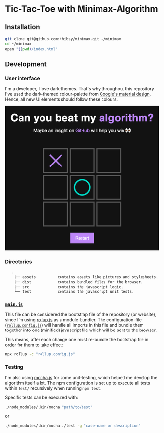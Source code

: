 # Tic-Tac-Toe with Minimax-Algorithm

## Installation

```bash
git clone git@github.com:thibsy/minimax.git ~/minimax
cd ~/minimax
open "$(pwd)/index.html"
```

## Development

### User interface

I'm a developer, I love dark-themes. That's why throughout this repository I've used the dark-themed colour-palette from [Google's material design](https://material.io/design/color/dark-theme.html).
Hence, all new UI elements should follow these colours. 

![Tic-Tac-Toe preview](./assets/preview.png)

### Directories

```
   .
    ├── assets          contains assets like pictures and stylesheets.
    ├── dist            contains bundled files for the browser.
    ├── src             contains the javascript logic.
    └── test            contains the javascript unit tests.
```

### [`main.js`](src/main.js)

This file can be considered the bootstrap file of the repository (or website), since I'm using [rollup.js](https://rollupjs.org/guide/en/) as a module-bundler.
The configuration-file ([`rollup.config.js`](./rollup.config.js)) will handle all imports in this file and bundle them together into one (minified)
javascript file which will be sent to the browser. 

This means, after each change one must re-bundle the bootstrap file in order for them to take effect:

```bash
npx rollup -c "rollup.config.js"
```

### Testing

I'm also using [mocha.js](https://mochajs.org/) for some unit-testing, which helped me develop the algorithm itself a lot. The npm
configuration is set up to execute all tests within `test/` recursively when running `npm test`.

Specific tests can be executed with:

```bash
./node_modules/.bin/mocha "path/to/test"
```

or

```bash
./node_modules/.bin/mocha ./test -g "case-name or description"
```
